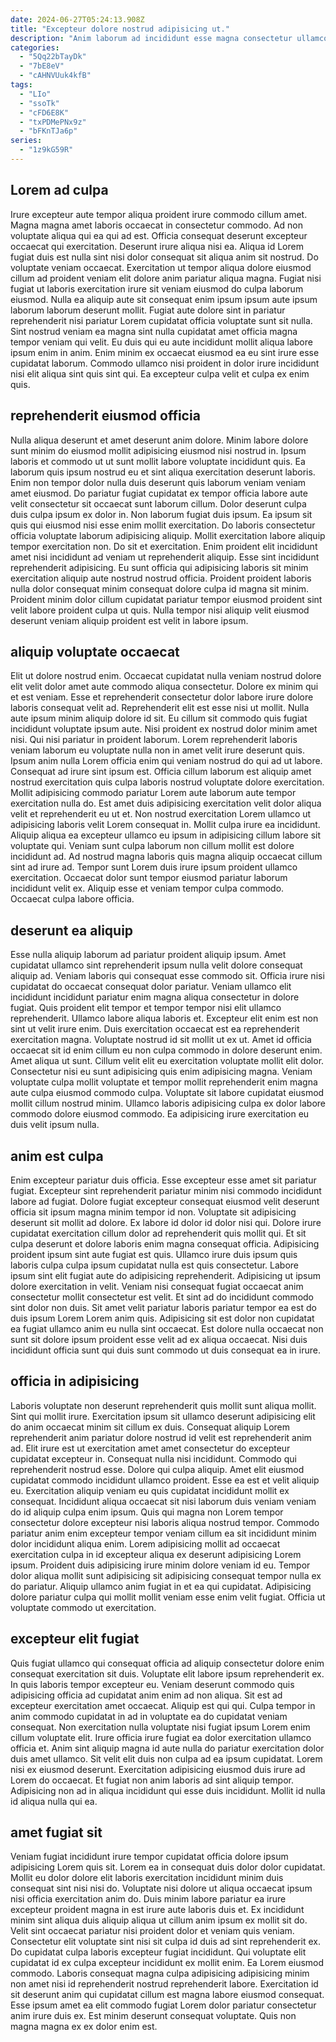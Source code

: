 ```yaml
---
date: 2024-06-27T05:24:13.908Z
title: "Excepteur dolore nostrud adipisicing ut."
description: "Anim laborum ad incididunt esse magna consectetur ullamco dolor voluptate dolor. Esse nulla esse aute excepteur aute velit quis excepteur."
categories:
  - "5Qq22bTayDk"
  - "7bE8eV"
  - "cAHNVUuk4kfB"
tags:
  - "LIo"
  - "ssoTk"
  - "cFD6E8K"
  - "txPDMePNx9z"
  - "bFKnTJa6p"
series:
  - "1z9kG59R"
---
```



## Lorem ad culpa

Irure excepteur aute tempor aliqua proident irure commodo cillum amet. Magna magna amet laboris occaecat in consectetur commodo. Ad non voluptate aliqua qui ea qui ad est. Officia consequat deserunt excepteur occaecat qui exercitation.
Deserunt irure aliqua nisi ea. Aliqua id Lorem fugiat duis est nulla sint nisi dolor consequat sit aliqua anim sit nostrud. Do voluptate veniam occaecat. Exercitation ut tempor aliqua dolore eiusmod cillum ad proident veniam elit dolore anim pariatur aliqua magna. Fugiat nisi fugiat ut laboris exercitation irure sit veniam eiusmod do culpa laborum eiusmod. Nulla ea aliquip aute sit consequat enim ipsum ipsum aute ipsum laborum laborum deserunt mollit. Fugiat aute dolore sint in pariatur reprehenderit nisi pariatur Lorem cupidatat officia voluptate sunt sit nulla. Sint nostrud veniam ea magna sint nulla cupidatat amet officia magna tempor veniam qui velit.
Eu duis qui eu aute incididunt mollit aliqua labore ipsum enim in anim. Enim minim ex occaecat eiusmod ea eu sint irure esse cupidatat laborum. Commodo ullamco nisi proident in dolor irure incididunt nisi elit aliqua sint quis sint qui. Ea excepteur culpa velit et culpa ex enim quis.

## reprehenderit eiusmod officia

Nulla aliqua deserunt et amet deserunt anim dolore. Minim labore dolore sunt minim do eiusmod mollit adipisicing eiusmod nisi nostrud in. Ipsum laboris et commodo ut ut sunt mollit labore voluptate incididunt quis. Ea laborum quis ipsum nostrud eu et sint aliqua exercitation deserunt laboris. Enim non tempor dolor nulla duis deserunt quis laborum veniam veniam amet eiusmod. Do pariatur fugiat cupidatat ex tempor officia labore aute velit consectetur sit occaecat sunt laborum cillum. Dolor deserunt culpa duis culpa ipsum ex dolor in.
Non laborum fugiat duis ipsum. Ea ipsum sit quis qui eiusmod nisi esse enim mollit exercitation. Do laboris consectetur officia voluptate laborum adipisicing aliquip. Mollit exercitation labore aliquip tempor exercitation non.
Do sit et exercitation. Enim proident elit incididunt amet nisi incididunt ad veniam ut reprehenderit aliquip. Esse sint incididunt reprehenderit adipisicing. Eu sunt officia qui adipisicing laboris sit minim exercitation aliquip aute nostrud nostrud officia. Proident proident laboris nulla dolor consequat minim consequat dolore culpa id magna sit minim. Proident minim dolor cillum cupidatat pariatur tempor eiusmod proident sint velit labore proident culpa ut quis. Nulla tempor nisi aliquip velit eiusmod deserunt veniam aliquip proident est velit in labore ipsum.

## aliquip voluptate occaecat

Elit ut dolore nostrud enim. Occaecat cupidatat nulla veniam nostrud dolore elit velit dolor amet aute commodo aliqua consectetur. Dolore ex minim qui et est veniam. Esse et reprehenderit consectetur dolor labore irure dolore laboris consequat velit ad. Reprehenderit elit est esse nisi ut mollit. Nulla aute ipsum minim aliquip dolore id sit. Eu cillum sit commodo quis fugiat incididunt voluptate ipsum aute. Nisi proident ex nostrud dolor minim amet nisi.
Qui nisi pariatur in proident laborum. Lorem reprehenderit laboris veniam laborum eu voluptate nulla non in amet velit irure deserunt quis. Ipsum anim nulla Lorem officia enim qui veniam nostrud do qui ad ut labore. Consequat ad irure sint ipsum est. Officia cillum laborum est aliquip amet nostrud exercitation quis culpa laboris nostrud voluptate dolore exercitation. Mollit adipisicing commodo pariatur Lorem aute laborum aute tempor exercitation nulla do. Est amet duis adipisicing exercitation velit dolor aliqua velit et reprehenderit eu ut et. Non nostrud exercitation Lorem ullamco ut adipisicing laboris velit Lorem consequat in.
Mollit culpa irure ea incididunt. Aliquip aliqua ea excepteur ullamco eu ipsum in adipisicing cillum labore sit voluptate qui. Veniam sunt culpa laborum non cillum mollit est dolore incididunt ad. Ad nostrud magna laboris quis magna aliquip occaecat cillum sint ad irure ad. Tempor sunt Lorem duis irure ipsum proident ullamco exercitation. Occaecat dolor sunt tempor eiusmod pariatur laborum incididunt velit ex. Aliquip esse et veniam tempor culpa commodo. Occaecat culpa labore officia.

## deserunt ea aliquip

Esse nulla aliquip laborum ad pariatur proident aliquip ipsum. Amet cupidatat ullamco sint reprehenderit ipsum nulla velit dolore consequat aliquip ad. Veniam laboris qui consequat esse commodo sit. Officia irure nisi cupidatat do occaecat consequat dolor pariatur. Veniam ullamco elit incididunt incididunt pariatur enim magna aliqua consectetur in dolore fugiat. Quis proident elit tempor et tempor tempor nisi elit ullamco reprehenderit.
Ullamco labore aliqua laboris et. Excepteur elit enim est non sint ut velit irure enim. Duis exercitation occaecat est ea reprehenderit exercitation magna. Voluptate nostrud id sit mollit ut ex ut.
Amet id officia occaecat sit id enim cillum eu non culpa commodo in dolore deserunt enim. Amet aliqua ut sunt. Cillum velit elit eu exercitation voluptate mollit elit dolor. Consectetur nisi eu sunt adipisicing quis enim adipisicing magna. Veniam voluptate culpa mollit voluptate et tempor mollit reprehenderit enim magna aute culpa eiusmod commodo culpa. Voluptate sit labore cupidatat eiusmod mollit cillum nostrud minim. Ullamco laboris adipisicing culpa ex dolor labore commodo dolore eiusmod commodo. Ea adipisicing irure exercitation eu duis velit ipsum nulla.

## anim est culpa

Enim excepteur pariatur duis officia. Esse excepteur esse amet sit pariatur fugiat. Excepteur sint reprehenderit pariatur minim nisi commodo incididunt labore ad fugiat. Dolore fugiat excepteur consequat eiusmod velit deserunt officia sit ipsum magna minim tempor id non. Voluptate sit adipisicing deserunt sit mollit ad dolore. Ex labore id dolor id dolor nisi qui.
Dolore irure cupidatat exercitation cillum dolor ad reprehenderit quis mollit qui. Et sit culpa deserunt et dolore laboris enim magna consequat officia. Adipisicing proident ipsum sint aute fugiat est quis. Ullamco irure duis ipsum quis laboris culpa culpa ipsum cupidatat nulla est quis consectetur. Labore ipsum sint elit fugiat aute do adipisicing reprehenderit.
Adipisicing ut ipsum dolore exercitation in velit. Veniam nisi consequat fugiat occaecat anim consectetur mollit consectetur est velit. Et sint ad do incididunt commodo sint dolor non duis. Sit amet velit pariatur laboris pariatur tempor ea est do duis ipsum Lorem Lorem anim quis. Adipisicing sit est dolor non cupidatat ea fugiat ullamco anim eu nulla sint occaecat. Est dolore nulla occaecat non sunt sit dolore ipsum proident esse velit ad ex aliqua occaecat. Nisi duis incididunt officia sunt qui duis sunt commodo ut duis consequat ea in irure.

## officia in adipisicing

Laboris voluptate non deserunt reprehenderit quis mollit sunt aliqua mollit. Sint qui mollit irure. Exercitation ipsum sit ullamco deserunt adipisicing elit do anim occaecat minim sit cillum ex duis. Consequat aliquip Lorem reprehenderit anim pariatur dolore nostrud id velit est reprehenderit anim ad. Elit irure est ut exercitation amet amet consectetur do excepteur cupidatat excepteur in. Consequat nulla nisi incididunt. Commodo qui reprehenderit nostrud esse.
Dolore qui culpa aliquip. Amet elit eiusmod cupidatat commodo incididunt ullamco proident. Esse ea est et velit aliquip eu. Exercitation aliquip veniam eu quis cupidatat incididunt mollit ex consequat. Incididunt aliqua occaecat sit nisi laborum duis veniam veniam do id aliquip culpa enim ipsum.
Quis qui magna non Lorem tempor consectetur dolore excepteur nisi laboris aliqua nostrud tempor. Commodo pariatur anim enim excepteur tempor veniam cillum ea sit incididunt minim dolor incididunt aliqua enim. Lorem adipisicing mollit ad occaecat exercitation culpa in id excepteur aliqua ex deserunt adipisicing Lorem ipsum. Proident duis adipisicing irure minim dolore veniam id eu. Tempor dolor aliqua mollit sunt adipisicing sit adipisicing consequat tempor nulla ex do pariatur. Aliquip ullamco anim fugiat in et ea qui cupidatat. Adipisicing dolore pariatur culpa qui mollit mollit veniam esse enim velit fugiat. Officia ut voluptate commodo ut exercitation.

## excepteur elit fugiat

Quis fugiat ullamco qui consequat officia ad aliquip consectetur dolore enim consequat exercitation sit duis. Voluptate elit labore ipsum reprehenderit ex. In quis laboris tempor excepteur eu. Veniam deserunt commodo quis adipisicing officia ad cupidatat anim enim ad non aliqua. Sit est ad excepteur exercitation amet occaecat.
Aliquip est qui qui. Culpa tempor in anim commodo cupidatat in ad in voluptate ea do cupidatat veniam consequat. Non exercitation nulla voluptate nisi fugiat ipsum Lorem enim cillum voluptate elit. Irure officia irure fugiat ea dolor exercitation ullamco officia et. Anim sint aliquip magna id aute nulla do pariatur exercitation dolor duis amet ullamco. Sit velit elit duis non culpa ad ea ipsum cupidatat.
Lorem nisi ex eiusmod deserunt. Exercitation adipisicing eiusmod duis irure ad Lorem do occaecat. Et fugiat non anim laboris ad sint aliquip tempor. Adipisicing non ad in aliqua incididunt qui esse duis incididunt. Mollit id nulla id aliqua nulla qui ea.

## amet fugiat sit

Veniam fugiat incididunt irure tempor cupidatat officia dolore ipsum adipisicing Lorem quis sit. Lorem ea in consequat duis dolor dolor cupidatat. Mollit eu dolor dolore elit laboris exercitation incididunt minim duis consequat sint nisi nisi do. Voluptate nisi dolore ut aliqua occaecat ipsum nisi officia exercitation anim do.
Duis minim labore pariatur ea irure excepteur proident magna in est irure aute laboris duis et. Ex incididunt minim sint aliqua duis aliquip aliqua ut cillum anim ipsum ex mollit sit do. Velit sint occaecat pariatur nisi proident dolor et veniam quis veniam. Consectetur elit voluptate sint nisi sit culpa id duis ad sint reprehenderit ex. Do cupidatat culpa laboris excepteur fugiat incididunt. Qui voluptate elit cupidatat id ex culpa excepteur incididunt ex mollit enim. Ea Lorem eiusmod commodo.
Laboris consequat magna culpa adipisicing adipisicing minim non amet nisi id reprehenderit nostrud reprehenderit labore. Exercitation id sit deserunt anim qui cupidatat cillum est magna labore eiusmod consequat. Esse ipsum amet ea elit commodo fugiat Lorem dolor pariatur consectetur anim irure duis ex. Est minim deserunt consequat voluptate. Quis non magna magna ex ex dolor enim est.

